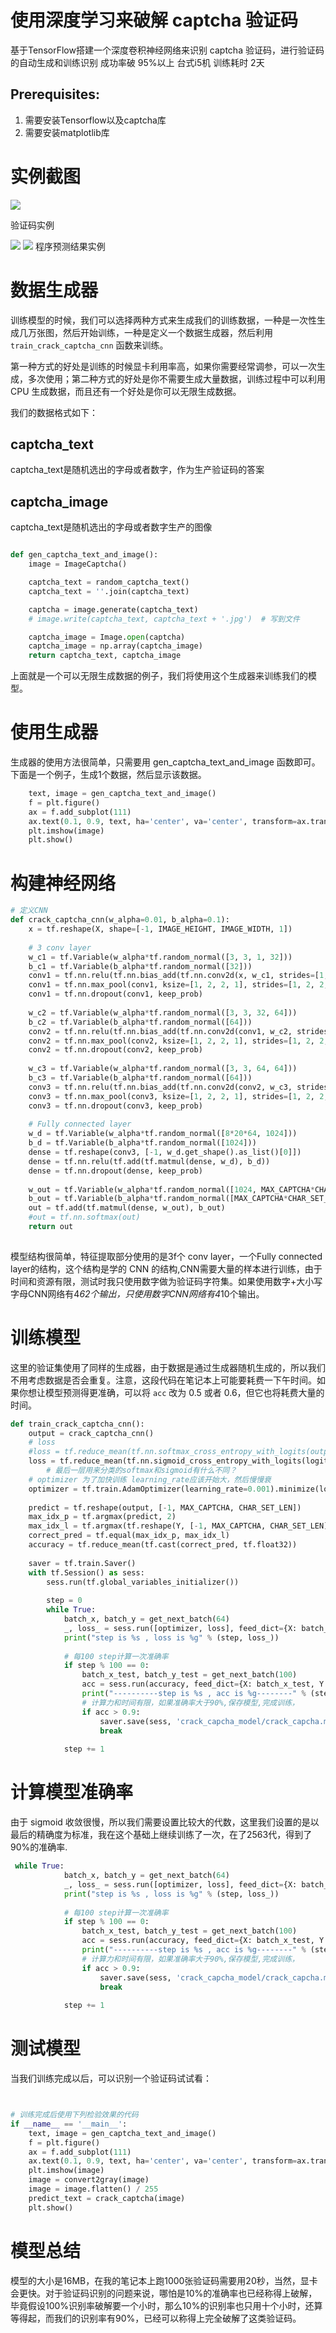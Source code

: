 # 使用深度学习来破解 captcha 验证码
基于TensorFlow搭建一个深度卷积神经网络来识别 captcha 验证码，进行验证码的自动生成和训练识别 成功率破 95%以上 台式i5机 训练耗时 2天
## Prerequisites:

1. 需要安装Tensorflow以及captcha库
2. 需要安装matplotlib库


# 实例截图

![](./img/pic1.png)

验证码实例

![](./img/pic2.png)
![](./img/pic3.png)
程序预测结果实例




# 数据生成器

训练模型的时候，我们可以选择两种方式来生成我们的训练数据，一种是一次性生成几万张图，然后开始训练，一种是定义一个数据生成器，然后利用 `train_crack_captcha_cnn` 函数来训练。

第一种方式的好处是训练的时候显卡利用率高，如果你需要经常调参，可以一次生成，多次使用；第二种方式的好处是你不需要生成大量数据，训练过程中可以利用 CPU 生成数据，而且还有一个好处是你可以无限生成数据。

我们的数据格式如下：

## captcha_text

captcha_text是随机选出的字母或者数字，作为生产验证码的答案

## captcha_image

captcha_text是随机选出的字母或者数字生产的图像

```py

def gen_captcha_text_and_image():
    image = ImageCaptcha()

    captcha_text = random_captcha_text()
    captcha_text = ''.join(captcha_text)

    captcha = image.generate(captcha_text)
    # image.write(captcha_text, captcha_text + '.jpg')  # 写到文件

    captcha_image = Image.open(captcha)
    captcha_image = np.array(captcha_image)
    return captcha_text, captcha_image

```

上面就是一个可以无限生成数据的例子，我们将使用这个生成器来训练我们的模型。

# 使用生成器

生成器的使用方法很简单，只需要用 gen_captcha_text_and_image 函数即可。下面是一个例子，生成1个数据，然后显示该数据。

```py
    text, image = gen_captcha_text_and_image()
    f = plt.figure()
    ax = f.add_subplot(111)
    ax.text(0.1, 0.9, text, ha='center', va='center', transform=ax.transAxes)
    plt.imshow(image)
    plt.show()
```

# 构建神经网络

```py
# 定义CNN
def crack_captcha_cnn(w_alpha=0.01, b_alpha=0.1):
    x = tf.reshape(X, shape=[-1, IMAGE_HEIGHT, IMAGE_WIDTH, 1])
 
    # 3 conv layer
    w_c1 = tf.Variable(w_alpha*tf.random_normal([3, 3, 1, 32]))
    b_c1 = tf.Variable(b_alpha*tf.random_normal([32]))
    conv1 = tf.nn.relu(tf.nn.bias_add(tf.nn.conv2d(x, w_c1, strides=[1, 1, 1, 1], padding='SAME'), b_c1))
    conv1 = tf.nn.max_pool(conv1, ksize=[1, 2, 2, 1], strides=[1, 2, 2, 1], padding='SAME')
    conv1 = tf.nn.dropout(conv1, keep_prob)
 
    w_c2 = tf.Variable(w_alpha*tf.random_normal([3, 3, 32, 64]))
    b_c2 = tf.Variable(b_alpha*tf.random_normal([64]))
    conv2 = tf.nn.relu(tf.nn.bias_add(tf.nn.conv2d(conv1, w_c2, strides=[1, 1, 1, 1], padding='SAME'), b_c2))
    conv2 = tf.nn.max_pool(conv2, ksize=[1, 2, 2, 1], strides=[1, 2, 2, 1], padding='SAME')
    conv2 = tf.nn.dropout(conv2, keep_prob)
 
    w_c3 = tf.Variable(w_alpha*tf.random_normal([3, 3, 64, 64]))
    b_c3 = tf.Variable(b_alpha*tf.random_normal([64]))
    conv3 = tf.nn.relu(tf.nn.bias_add(tf.nn.conv2d(conv2, w_c3, strides=[1, 1, 1, 1], padding='SAME'), b_c3))
    conv3 = tf.nn.max_pool(conv3, ksize=[1, 2, 2, 1], strides=[1, 2, 2, 1], padding='SAME')
    conv3 = tf.nn.dropout(conv3, keep_prob)
 
    # Fully connected layer
    w_d = tf.Variable(w_alpha*tf.random_normal([8*20*64, 1024]))
    b_d = tf.Variable(b_alpha*tf.random_normal([1024]))
    dense = tf.reshape(conv3, [-1, w_d.get_shape().as_list()[0]])
    dense = tf.nn.relu(tf.add(tf.matmul(dense, w_d), b_d))
    dense = tf.nn.dropout(dense, keep_prob)
 
    w_out = tf.Variable(w_alpha*tf.random_normal([1024, MAX_CAPTCHA*CHAR_SET_LEN]))
    b_out = tf.Variable(b_alpha*tf.random_normal([MAX_CAPTCHA*CHAR_SET_LEN]))
    out = tf.add(tf.matmul(dense, w_out), b_out)
    #out = tf.nn.softmax(out)
    return out
 
```

模型结构很简单，特征提取部分使用的是3f个 conv layer，一个Fully connected layer的结构，这个结构是学的 CNN 的结构,CNN需要大量的样本进行训练，由于时间和资源有限，测试时我只使用数字做为验证码字符集。如果使用数字+大小写字母CNN网络有4*62个输出，只使用数字CNN网络有4*10个输出。


# 训练模型

这里的验证集使用了同样的生成器，由于数据是通过生成器随机生成的，所以我们不用考虑数据是否会重复。注意，这段代码在笔记本上可能要耗费一下午时间。如果你想让模型预测得更准确，可以将 `acc` 改为 0.5 或者 0.6，但它也将耗费大量的时间。

```py
def train_crack_captcha_cnn():
    output = crack_captcha_cnn()
    # loss
    #loss = tf.reduce_mean(tf.nn.softmax_cross_entropy_with_logits(output, Y))
    loss = tf.reduce_mean(tf.nn.sigmoid_cross_entropy_with_logits(logits=output, labels=Y))
        # 最后一层用来分类的softmax和sigmoid有什么不同？
    # optimizer 为了加快训练 learning_rate应该开始大，然后慢慢衰
    optimizer = tf.train.AdamOptimizer(learning_rate=0.001).minimize(loss)
 
    predict = tf.reshape(output, [-1, MAX_CAPTCHA, CHAR_SET_LEN])
    max_idx_p = tf.argmax(predict, 2)
    max_idx_l = tf.argmax(tf.reshape(Y, [-1, MAX_CAPTCHA, CHAR_SET_LEN]), 2)
    correct_pred = tf.equal(max_idx_p, max_idx_l)
    accuracy = tf.reduce_mean(tf.cast(correct_pred, tf.float32))
 
    saver = tf.train.Saver()
    with tf.Session() as sess:
        sess.run(tf.global_variables_initializer())
 
        step = 0
        while True:
            batch_x, batch_y = get_next_batch(64)
            _, loss_ = sess.run([optimizer, loss], feed_dict={X: batch_x, Y: batch_y, keep_prob: 0.75})
            print("step is %s , loss is %g" % (step, loss_))
            
            # 每100 step计算一次准确率
            if step % 100 == 0:
                batch_x_test, batch_y_test = get_next_batch(100)
                acc = sess.run(accuracy, feed_dict={X: batch_x_test, Y: batch_y_test, keep_prob: 1.})
                print("----------step is %s , acc is %g--------" % (step, acc))
                # 计算力和时间有限，如果准确率大于90%,保存模型,完成训练，
                if acc > 0.9:
                    saver.save(sess, 'crack_capcha_model/crack_capcha.model', global_step=step)
                    break
 
            step += 1
```

# 计算模型准确率

由于 sigmoid 收敛很慢，所以我们需要设置比较大的代数，这里我们设置的是以最后的精确度为标准，我在这个基础上继续训练了一次，在了2563代，得到了90%的准确率.

```py
 while True:
            batch_x, batch_y = get_next_batch(64)
            _, loss_ = sess.run([optimizer, loss], feed_dict={X: batch_x, Y: batch_y, keep_prob: 0.75})
            print("step is %s , loss is %g" % (step, loss_))
            
            # 每100 step计算一次准确率
            if step % 100 == 0:
                batch_x_test, batch_y_test = get_next_batch(100)
                acc = sess.run(accuracy, feed_dict={X: batch_x_test, Y: batch_y_test, keep_prob: 1.})
                print("----------step is %s , acc is %g--------" % (step, acc))
                # 计算力和时间有限，如果准确率大于90%,保存模型,完成训练，
                if acc > 0.9:
                    saver.save(sess, 'crack_capcha_model/crack_capcha.model', global_step=step)
                    break
 
            step += 1
```


# 测试模型

当我们训练完成以后，可以识别一个验证码试试看：

```py


# 训练完成后使用下列检验效果的代码
if __name__ == '__main__':
    text, image = gen_captcha_text_and_image()
    f = plt.figure()
    ax = f.add_subplot(111)
    ax.text(0.1, 0.9, text, ha='center', va='center', transform=ax.transAxes)
    plt.imshow(image)
    image = convert2gray(image)
    image = image.flatten() / 255
    predict_text = crack_captcha(image)
    plt.show()
```


# 模型总结

模型的大小是16MB，在我的笔记本上跑1000张验证码需要用20秒，当然，显卡会更快。对于验证码识别的问题来说，哪怕是10%的准确率也已经称得上破解，毕竟假设100%识别率破解要一个小时，那么10%的识别率也只用十个小时，还算等得起，而我们的识别率有90%，已经可以称得上完全破解了这类验证码。



